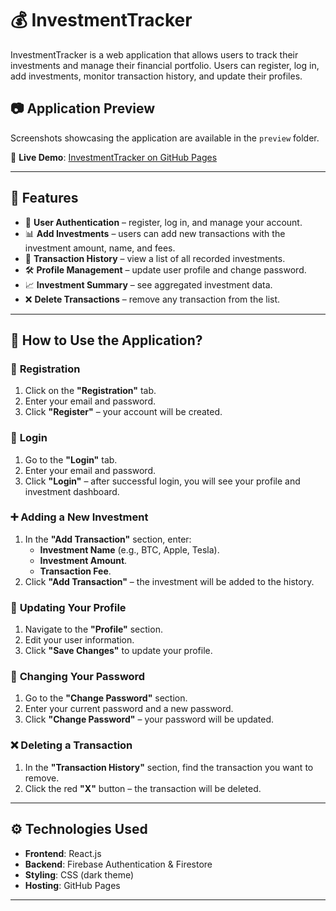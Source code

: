 # 💰 InvestmentTracker

InvestmentTracker is a web application that allows users to track their investments and manage their financial portfolio. Users can register, log in, add investments, monitor transaction history, and update their profiles.

## 📷 **Application Preview**

Screenshots showcasing the application are available in the `preview` folder.

🔗 **Live Demo**:
[InvestmentTracker on GitHub Pages](https://andrewdul.github.io/InvestmentTracker/)

---

## 🚀 **Features**

- 🔐 **User Authentication** – register, log in, and manage your account.
- 📊 **Add Investments** – users can add new transactions with the investment amount, name, and fees.
- 📜 **Transaction History** – view a list of all recorded investments.
- 🛠 **Profile Management** – update user profile and change password.
- 📈 **Investment Summary** – see aggregated investment data.
- ❌ **Delete Transactions** – remove any transaction from the list.

---

## 🔑 **How to Use the Application?**

### 📝 **Registration**

1. Click on the **"Registration"** tab.
2. Enter your email and password.
3. Click **"Register"** – your account will be created.

### 🔐 **Login**

1. Go to the **"Login"** tab.
2. Enter your email and password.
3. Click **"Login"** – after successful login, you will see your profile and investment dashboard.

### ➕ **Adding a New Investment**

1. In the **"Add Transaction"** section, enter:
   - **Investment Name** (e.g., BTC, Apple, Tesla).
   - **Investment Amount**.
   - **Transaction Fee**.
2. Click **"Add Transaction"** – the investment will be added to the history.

### 🔄 **Updating Your Profile**

1. Navigate to the **"Profile"** section.
2. Edit your user information.
3. Click **"Save Changes"** to update your profile.

### 🔑 **Changing Your Password**

1. Go to the **"Change Password"** section.
2. Enter your current password and a new password.
3. Click **"Change Password"** – your password will be updated.

### ❌ **Deleting a Transaction**

1. In the **"Transaction History"** section, find the transaction you want to remove.
2. Click the red **"X"** button – the transaction will be deleted.

---

## ⚙️ **Technologies Used**

- **Frontend**: React.js
- **Backend**: Firebase Authentication & Firestore
- **Styling**: CSS (dark theme)
- **Hosting**: GitHub Pages

---

